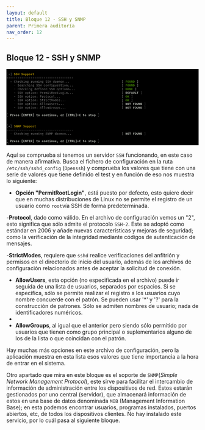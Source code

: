 ```yaml
---
layout: default
title: Bloque 12 - SSH y SNMP
parent: Primera auditoría
nav_order: 12
---
```


## Bloque 12 - SSH y SNMP

<img src="https://raw.githubusercontent.com/crivmar/crivmar-lynis.github.io/main/assets/images/15.png"/>

Aquí se comprueba si tenemos un servidor `SSH` funcionando, en este caso de manera afirmativa. Busca el fichero de configuración en la ruta `/etc/ssh/sshd_config` (`Openssh`) y comprueba los valores que tiene con una serie de valores que tiene definido el test y en función de eso nos muestra lo siguiente:

- **Opción "PermitRootLogin"**, está puesto por defecto, esto quiere decir que en muchas distribuciones de Linux no se permite el registro de un usuario como `root`vía SSH de forma predeterminada.

-**Protocol**, dado como válido. En el archivo de configuración vemos un "2", esto significa que sólo admite el protocolo `SSH-2`. Este se adoptó como estándar en 2006 y añade nuevas características y mejoras de seguridad; como la verificación de la integridad mediante códigos de autenticación de mensajes.

-**StrictModes**, requiere que `sshd` realice verificaciones del anfitrión y permisos en el directorio de inicio del usuario, además de los archivos de configuración relacionados antes de aceptar la solicitud de conexión.

- **AllowUsers**, esta opción (no especificada en el archivo) puede ir seguida de una lista de usuarios, separados por espacios. Si se especifica, sólo se permite realizar el registro a los usuarios cuyo nombre concuerde con el patrón. Se pueden usar '\*' y '?' para la construcción de patrones. Sólo se admiten nombres de usuario; nada de identificadores numéricos. 
- 
- **AllowGroups**, al igual que el anterior pero siendo sólo permitido por usuarios que tienen como grupo principal o suplementarios alguno de los de la lista o que coincidan con el patrón.

Hay muchas más opciones en este archivo de configuración, pero la aplicación muestra en esta lista esos valores que tiene importancia a la hora de entrar en el sistema.

Otro apartado que mira en este bloque es el soporte de `SNMP`(*Simple Network Management Protocol*), este sirve para facilitar el intercambio de información de administración entre los dispositivos de red. Estos estarán gestionados por uno central (servidor), que almacenará información de estos en una base de datos denominada `MIB` (Management Information Base); en esta podemos encontrar usuarios, programas instalados, puertos abiertos, etc, de todos los dispositivos clientes. No hay instalado este servicio, por lo cuál pasa al siguiente bloque.